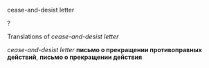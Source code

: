 cease-and-desist letter

?


Translations of _cease-and-desist letter_

_cease-and-desist letter_
**письмо о прекращении противоправных действий**, **письмо о прекращении действия**